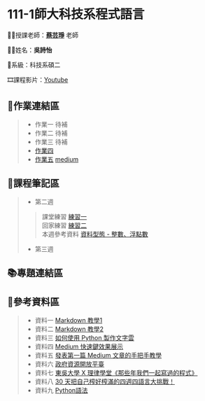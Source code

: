 # 111-1師大科技系程式語言

👩‍🏫授課老師：[**蔡芸琤**](https://github.com/pecu) 老師

🙋‍♀️姓名：**吳詩怡**

📂系級：科技系碩二

🎞課程影片：[Youtube](https://youtube.com/playlist?list=PLG2Crrmgee5_I2L4CZE6VwF40Qy1b3FxG)

## 📃作業連結區


>* 作業一 待補
>* 作業二 待補
>* 作業三 待補
>* [作業四](https://github.com/61071009H/PL/blob/main/%E4%BD%9C%E6%A5%AD%E8%B3%87%E6%96%99%E5%A4%BE/HW_04.ipynb)
>* [作業五](https://github.com/61071009H/PL/tree/main/%E4%BD%9C%E6%A5%AD%E8%B3%87%E6%96%99%E5%A4%BE/HW_5)  [medium](https://medium.com/@61071009h/111-1%E7%A8%8B%E5%BC%8F%E8%AA%9E%E8%A8%80%E4%BD%9C%E6%A5%AD%E4%BA%94-be0c9a6518c)





## 📙課程筆記區


>* 第二週
>> 課堂練習   [練習一](https://github.com/61071009H/PL/blob/main/Python01_week2.ipynb)  
>> 回家練習   [練習二](https://github.com/61071009H/PL/blob/main/%E7%B7%B4%E7%BF%92%E8%B3%87%E6%96%99%E5%A4%BE/Python02_week2.ipynb)  
>> 本週參考資料 [資料型態 - 整數、浮點數](https://ithelp.ithome.com.tw/articles/10287917)
>* 第三週
>> 
        
## 📚專題連結區


## 🧮參考資料區


> * 資料一 [Markdown 教學1](https://gist.github.com/christech1117/6dc5221c177104990767d6490ad8c7ba)  
> * 資料二 [Markdown 教學2](https://markdown.tw/)
> * 資料三 [如何使用 Python 製作文字雲](https://tech.havocfuture.tw/blog/python-wordcloud-jieba#%E5%AD%97%E5%9E%8B%E6%AA%94)
> * 資料四 [Medium 快速鍵效果展示](https://medium.com/@luyo/medium-快速鍵效果展示及使用心得-b6e4c0203816)
> * 資料五 [發表第一篇 Medium 文章的手把手教學](https://medium.com/itsoktomakemistakes/%E7%99%BC%E8%A1%A8%E7%AC%AC%E4%B8%80%E7%AF%87-medium-%E6%96%87%E7%AB%A0%E7%9A%84%E6%89%8B%E6%8A%8A%E6%89%8B%E6%95%99%E5%AD%B8-4a3ad211484a#4115)
> * 資料六 [政府資源開放平臺](https://data.gov.tw/)
> * 資料七 [東吳大學 X 理律學堂《那些年我們一起寫過的程式》](https://github.com/pecu/LawTech)
> * 資料八 [30 天把自己榨好榨滿的四週四語言大挑戰！](https://ithelp.ithome.com.tw/users/20119877/ironman/2742)
> * 資料九 [Python語法](https://www.w3schools.com/python/python_conditions.asp)